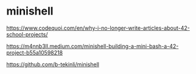 # minishell

https://www.codequoi.com/en/why-i-no-longer-write-articles-about-42-school-projects/

https://m4nnb3ll.medium.com/minishell-building-a-mini-bash-a-42-project-b55a10598218

https://github.com/b-tekinli/minishell
